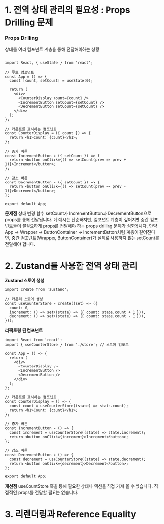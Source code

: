 # 1. 전역 상태 관리의 필요성 : Props Drilling 문제

### Props Drilling
상태를 여러 컴포넌트 계층을 통해 전달해야하는 상황 

```JSX

import React, { useState } from 'react';

// 루트 컴포넌트
const App = () => {
  const [count, setCount] = useState(0);

  return (
    <div>
      <CounterDisplay count={count} />
      <IncrementButton setCount={setCount} />
      <DecrementButton setCount={setCount} />
    </div>
  );
};

// 카운트를 표시하는 컴포넌트
const CounterDisplay = ({ count }) => {
  return <h1>Count: {count}</h1>;
};

// 증가 버튼
const IncrementButton = ({ setCount }) => {
  return <button onClick={() => setCount(prev => prev + 1)}>Increment</button>;
};

// 감소 버튼
const DecrementButton = ({ setCount }) => {
  return <button onClick={() => setCount(prev => prev - 1)}>Decrement</button>;
};

export default App;
```

**문제점**
상태 변경 함수 setCount가 IncrementButton과 DecrementButton으로 props를 통해 전달됩니다. 이 예시는 단순하지만, 컴포넌트 계층이 깊어지면 중간 컴포넌트들이 불필요하게 props를 전달해야 하는 props drilling 문제가 심화됩니다.
만약 App → Wrapper → ButtonContainer → IncrementButton처럼 계층이 깊어진다면, 중간 컴포넌트(Wrapper, ButtonContainer)가 실제로 사용하지 않는 setCount를 전달해야 합니다.

# 2. Zustand를 사용한 전역 상태 관리
**Zustand 스토어 생성**
```JSX
import create from 'zustand';

// 카운터 스토어 생성
const useCounterStore = create((set) => ({
  count: 0,
  increment: () => set((state) => ({ count: state.count + 1 })),
  decrement: () => set((state) => ({ count: state.count - 1 })),
}));
```

**리팩토링 된 컴포넌트**
```JSX
import React from 'react';
import { useCounterStore } from './store'; // 스토어 임포트

const App = () => {
  return (
    <div>
      <CounterDisplay />
      <IncrementButton />
      <DecrementButton />
    </div>
  );
};

// 카운트를 표시하는 컴포넌트
const CounterDisplay = () => {
  const count = useCounterStore((state) => state.count);
  return <h1>Count: {count}</h1>;
};

// 증가 버튼
const IncrementButton = () => {
  const increment = useCounterStore((state) => state.increment);
  return <button onClick={increment}>Increment</button>;
};

// 감소 버튼
const DecrementButton = () => {
  const decrement = useCounterStore((state) => state.decrement);
  return <button onClick={decrement}>Decrement</button>;
};

export default App;
```
**개선점**
useCountStore 훅을 통해 필요한 상태나 액션을 직접 가져 올 수 있습니다. 
직접적인 props를 전달할 필요는 없습니다.

# 3. 리렌더링과 Reference Equality
